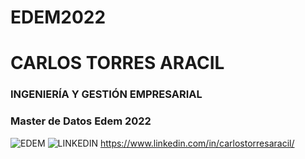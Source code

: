 # EDEM2022
# CARLOS TORRES ARACIL
### INGENIERÍA Y GESTIÓN EMPRESARIAL
### Master de Datos Edem 2022
![EDEM](https://avfcv.com/wp-content/uploads/2020/11/edem.png) 
![LINKEDIN](https://play-lh.googleusercontent.com/kMofEFLjobZy_bCuaiDogzBcUT-dz3BBbOrIEjJ-hqOabjK8ieuevGe6wlTD15QzOqw=w240-h480-rw) 
https://www.linkedin.com/in/carlostorresaracil/
